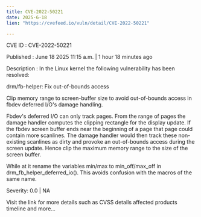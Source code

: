 ```yaml
---
title: CVE-2022-50221
date: 2025-6-18
lien: "https://cvefeed.io/vuln/detail/CVE-2022-50221"

---
```


CVE ID : CVE-2022-50221

Published :  June 18
2025
11:15 a.m. | 1 hour
18 minutes ago

Description : In the Linux kernel
the following vulnerability has been resolved:

drm/fb-helper: Fix out-of-bounds access

Clip memory range to screen-buffer size to avoid out-of-bounds access
in fbdev deferred I/O's damage handling.

Fbdev's deferred I/O can only track pages. From the range of pages
the
damage handler computes the clipping rectangle for the display update.
If the fbdev screen buffer ends near the beginning of a page
that page
could contain more scanlines. The damage handler would then track these
non-existing scanlines as dirty and provoke an out-of-bounds access
during the screen update. Hence
clip the maximum memory range to the
size of the screen buffer.

While at it
rename the variables min/max to min_off/max_off in
drm_fb_helper_deferred_io(). This avoids confusion with the macros of
the same name.

Severity: 0.0 | NA

Visit the link for more details
such as CVSS details
affected products
timeline
and more...
